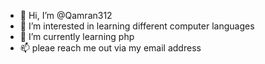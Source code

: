 - 👋 Hi, I’m @Qamran312
- 👀 I’m interested in learning different computer languages
- 🌱 I’m currently learning php
- 📫  pleae reach me out via my email address

<!---
Qamran312/Qamran312 is a ✨ special ✨ repository because its `README.md` (this file) appears on your GitHub profile.
You can click the Preview link to take a look at your changes.
--->
